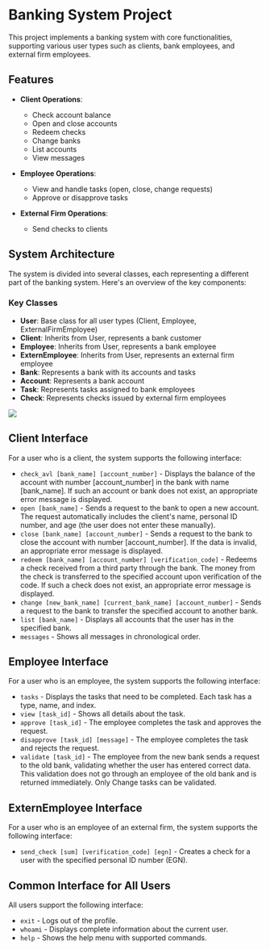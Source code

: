 # Banking System Project

This project implements a banking system with core functionalities, supporting various user
types such as clients, bank employees, and external firm employees.

## Features

- **Client Operations**: 
  - Check account balance
  - Open and close accounts
  - Redeem checks
  - Change banks
  - List accounts
  - View messages

- **Employee Operations**: 
  - View and handle tasks (open, close, change requests)
  - Approve or disapprove tasks

- **External Firm Operations**: 
  - Send checks to clients

## System Architecture

The system is divided into several classes, each representing a different part of the banking system.
Here's an overview of the key components:

### Key Classes

- **User**: Base class for all user types (Client, Employee, ExternalFirmEmployee)
- **Client**: Inherits from User, represents a bank customer
- **Employee**: Inherits from User, represents a bank employee
- **ExternEmployee**: Inherits from User, represents an external firm employee
- **Bank**: Represents a bank with its accounts and tasks
- **Account**: Represents a bank account
- **Task**: Represents tasks assigned to bank employees
- **Check**: Represents checks issued by external firm employees

![](https://wallpapercave.com/wp/wp4288267.jpg)

## Client Interface

For a user who is a client, the system supports the following interface:

- `check_avl [bank_name] [account_number]` - Displays the balance of the account with number [account_number] in the bank with name [bank_name]. If such an account or bank does not exist, an appropriate error message is displayed.
- `open [bank_name]` - Sends a request to the bank to open a new account. The request automatically includes the client's name, personal ID number, and age (the user does not enter these manually).
- `close [bank_name] [account_number]` - Sends a request to the bank to close the account with number [account_number]. If the data is invalid, an appropriate error message is displayed.
- `redeem [bank_name] [account_number] [verification_code]` - Redeems a check received from a third party through the bank. The money from the check is transferred to the specified account upon verification of the code. If such a check does not exist, an appropriate error message is displayed.
- `change [new_bank_name] [current_bank_name] [account_number]` - Sends a request to the bank to transfer the specified account to another bank.
- `list [bank_name]` - Displays all accounts that the user has in the specified bank.
- `messages` - Shows all messages in chronological order.

## Employee Interface

For a user who is an employee, the system supports the following interface:

- `tasks` - Displays the tasks that need to be completed. Each task has a type, name, and index.
- `view [task_id]` - Shows all details about the task.
- `approve [task_id]` - The employee completes the task and approves the request.
- `disapprove [task_id] [message]` - The employee completes the task and rejects the request.
- `validate [task_id]` - The employee from the new bank sends a request to the old bank, validating whether the user has entered correct data. This validation does not go through an employee of the old bank and is returned immediately. Only Change tasks can be validated.

## ExternEmployee Interface

For a user who is an employee of an external firm, the system supports the following interface:

- `send_check [sum] [verification_code] [egn]` - Creates a check for a user with the specified personal ID number (EGN).

## Common Interface for All Users

All users support the following interface:

- `exit` - Logs out of the profile.
- `whoami` - Displays complete information about the current user.
- `help` - Shows the help menu with supported commands.

